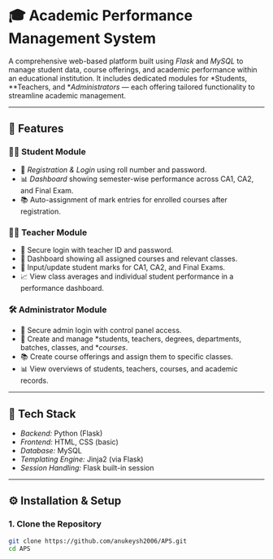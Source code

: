 # 🎓 Academic Performance Management System

A comprehensive web-based platform built using *Flask* and *MySQL* to manage student data, course offerings, and academic performance within an educational institution. It includes dedicated modules for *Students, **Teachers, and **Administrators* — each offering tailored functionality to streamline academic management.

---

## 📌 Features

### 👨‍🎓 Student Module
- 🔐 *Registration & Login* using roll number and password.
- 📊 *Dashboard* showing semester-wise performance across CA1, CA2, and Final Exam.
- 📚 Auto-assignment of mark entries for enrolled courses after registration.

### 👩‍🏫 Teacher Module
- 🔐 Secure login with teacher ID and password.
- 📑 Dashboard showing all assigned courses and relevant classes.
- 📝 Input/update student marks for CA1, CA2, and Final Exams.
- 📈 View class averages and individual student performance in a performance dashboard.

### 🛠 Administrator Module
- 🔐 Secure admin login with control panel access.
- 🧩 Create and manage *students, teachers, degrees, departments, batches, classes, and **courses*.
- 📚 Create course offerings and assign them to specific classes.
- 📊 View overviews of students, teachers, courses, and academic records.

---

## 🧰 Tech Stack

- *Backend:* Python (Flask)
- *Frontend:* HTML, CSS (basic)
- *Database:* MySQL
- *Templating Engine:* Jinja2 (via Flask)
- *Session Handling:* Flask built-in session

---

## ⚙ Installation & Setup

### 1. Clone the Repository
```bash
git clone https://github.com/anukeysh2006/APS.git
cd APS

